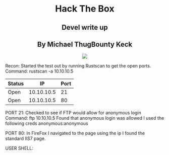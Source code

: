 <H1 style="text-align: center;">Hack The Box </H1>
<H2 style="text-align: center;">Devel write up </H2>
<H2 style="text-align: center;">By Michael ThugBounty Keck </H2>
<p style="text-align: center"><img src="C:\Users\mikee\Desktop\GitStuff\Hack_The_Box_Write_Ups\Hack_The_Box_Write_Ups\images\Devel.png"></p>

Recon:
Started the test out by running Rustscan to get the open ports. 
Command: rustscan -a 10.10.10.5

|Status|IP|Port|
| -----|--|----------- |
| Open | 10.10.10.5 | 21 |
| Open | 10.10.10.5 | 80 |

PORT 21: 
Checked to see if FTP would allow for anonymous login
Command: ftp 10.10.10.5
Found that anonymous login was allowed 
I used the following creds anonymous:anonymous

PORT 80:
In FireFox I navigated to the page using the ip
I found the standard IIS7 page. 

USER SHELL:
